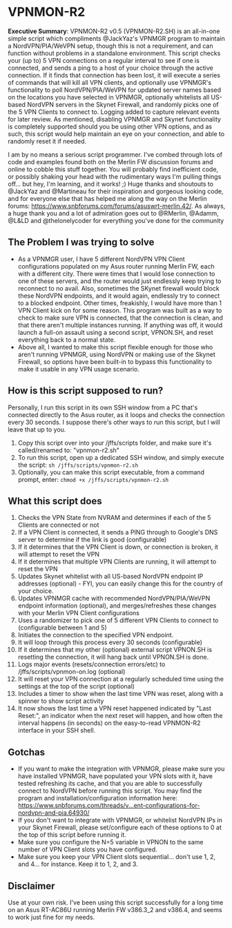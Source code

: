 # VPNMON-R2

**Executive Summary**: VPNMON-R2 v0.5 (VPNMON-R2.SH) is an all-in-one simple script which compliments @JackYaz's VPNMGR program to maintain a NordVPN/PIA/WeVPN setup, though this is not a requirement, and can function without problems in a standalone environment. This script checks your (up to) 5 VPN connections on a regular interval to see if one is connected, and sends a ping to a host of your choice through the active connection.  If it finds that connection has been lost, it will execute a series of commands that will kill all VPN clients, and optionally use VPNMGR's functionality to poll NordVPN/PIA/WeVPN for updated server names based on the locations you have selected in VPNMGR, optionally whitelists all US-based NordVPN servers in the Skynet Firewall, and randomly picks one of the 5 VPN Clients to connect to. Logging added to capture relevant events for later review.  As mentioned, disabling VPNMGR and Skynet functionality is completely supported should you be using other VPN options, and as such, this script would help maintain an eye on your connection, and able to randomly reset it if needed.

I am by no means a serious script programmer. I've combed through lots of code and examples found both on the Merlin FW discussion forums and online to cobble this stuff together. You will probably find inefficient code, or possibly shaking your head with the rudimentary ways I'm pulling things off... but hey, I'm learning, and it works! ;)  Huge thanks and shoutouts to @JackYaz and @Martineau for their inspiration and gorgeous looking code, and for everyone else that has helped me along the way on the Merlin forums: https://www.snbforums.com/forums/asuswrt-merlin.42/.  As always, a huge thank you and a lot of admiration goes out to @RMerlin, @Adamm, @L&LD and @thelonelycoder for everything you've done for the community

The Problem I was trying to solve
---------------------------------
* As a VPNMGR user, I have 5 different NordVPN VPN Client configurations populated on my Asus router running Merlin FW, each with a different city.  There were times that I would lose connection to one of these servers, and the router would just endlessly keep trying to reconnect to no avail.  Also, sometimes the SKynet firewall would block these NordVPN endpoints, and it would again, endlessly try to connect to a blocked endpoint.  Other times, freakishly, I would have more than 1 VPN Client kick on for some reason.  This program was built as a way to check to make sure VPN is connected, that the connection is clean, and that there aren't multiple instances running.  If anything was off, it would launch a full-on assault using a second script, VPNON.SH, and reset everything back to a normal state.
* Above all, I wanted to make this script flexible enough for those who aren't running VPNMGR, using NordVPN or making use of the Skynet Firewall, so options have been built-in to bypass this functionality to make it usable in any VPN usage scenario.

How is this script supposed to run?
-----------------------------------
Personally, I run this script in its own SSH window from a PC that's connected directly to the Asus router, as it loops and checks the connection every 30 seconds. I suppose there's other ways to run this script, but I will leave that up to you.
1. Copy this script over into your /jffs/scripts folder, and make sure it's called/renamed to: "vpnmon-r2.sh"
2. To run this script, open up a dedicated SSH window, and simply execute the script:
   ``sh /jffs/scripts/vpnmon-r2.sh``
3. Optionally, you can make this script executable, from a command prompt, enter:
   ``chmod +x /jffs/scripts/vpnmon-r2.sh``

What this script does
---------------------
1. Checks the VPN State from NVRAM and determines if each of the 5 Clients are connected or not
2. If a VPN Client is connected, it sends a PING through to Google's DNS server to determine if the link is good (configurable)
3. If it determines that the VPN Client is down, or connection is broken, it will attempt to reset the VPN
4. If it determines that multiple VPN Clients are running, it will attempt to reset the VPN
5. Updates Skynet whitelist with all US-based NordVPN endpoint IP addresses (optional) - FYI, you can easily change this for the country of your choice.
6. Updates VPNMGR cache with recommended NordVPN/PIA/WeVPN endpoint information (optional), and merges/refreshes these changes with your Merlin VPN Client configurations
7. Uses a randomizer to pick one of 5 different VPN Clients to connect to (configurable between 1 and 5)
8. Initiates the connection to the specified VPN endpoint.
9. It will loop through this process every 30 seconds (configurable)
10. If it determines that my other (optional) external script VPNON.SH is resetting the connection, it will hang back until VPNON.SH is done.
11. Logs major events (resets/connection errors/etc) to /jffs/scripts/vpnmon-on.log (optional)
12. It will reset your VPN connection at a regularly scheduled time using the settings at the top of the script (optional)
13. Includes a timer to show when the last time VPN was reset, along with a spinner to show script activity
14. It now shows the last time a VPN reset happened indicated by "Last Reset:", an indicator when the next reset will happen, and how often the interval happens (in seconds) on the easy-to-read VPNMON-R2 interface in your SSH shell.

Gotchas
-------
* If you want to make the integration with VPNMGR, please make sure you have installed VPNMGR, have populated your VPN slots with it, have tested refreshing its cache, and that you are able to successfully connect to NordVPN before running this script. You may find the program and installation/configuration information here: https://www.snbforums.com/threads/v...ent-configurations-for-nordvpn-and-pia.64930/
* If you don't want to integrate with VPNMGR, or whitelist NordVPN IPs in your Skynet Firewall, please set/configure each of these options to 0 at the top of this script before running it.
* Make sure you configure the N=5 variable in VPNON to the same number of VPN Client slots you have configured.
* Make sure you keep your VPN Client slots sequential... don't use 1, 2, and 4... for instance. Keep it to 1, 2, and 3.

Disclaimer
----------
Use at your own risk.  I've been using this script successfully for a long time on an Asus RT-AC86U running Merlin FW v386.3_2 and v386.4, and seems to work just fine for my needs.
